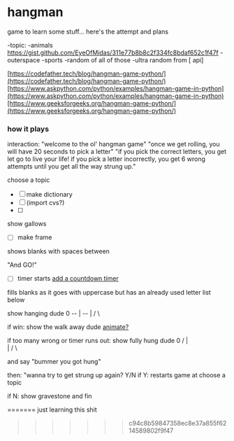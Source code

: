 # hangman

game to learn some stuff... here's the attempt and plans


-topic:
	-animals https://gist.github.com/EyeOfMidas/311e77b8b8c2f334fc8bdaf652c1f47f
	-outerspace
	-sports
	-random of all of those 
	-ultra random from [ api]

[https://codefather.tech/blog/hangman-game-python/](https://codefather.tech/blog/hangman-game-python/)[https://www.askpython.com/python/examples/hangman-game-in-python](https://www.askpython.com/python/examples/hangman-game-in-python)[https://www.geeksforgeeks.org/hangman-game-python/](https://www.geeksforgeeks.org/hangman-game-python/)



### how it plays
interaction:
"welcome to the ol' hangman game"
"once we get rolling, you will have 20 seconds to pick a letter"
"if you pick the correct letters, you get let go to live your life!
if you pick a letter incorrectly, you get 6 wrong attempts until you get all the way strung up."

choose a topic
- [ ] make dictionary
- [ ] (import cvs?)
- [ ] 

show gallows
- [ ] make frame

shows blanks with spaces between

"And GO!"
- [ ] timer starts [add a countdown timer](https://www.geeksforgeeks.org/how-to-create-a-countdown-timer-using-python/)

fills blanks as it goes with uppercase
but has an already used letter list below

show hanging dude
    0
-- | --
     |
   /   \

if win:
show the walk away dude [animate?](https://codereview.stackexchange.com/questions/21462/python-terminal-animation)

if too many wrong or timer runs out:
show fully hung dude 
  0
/ | \
  |
/  \

and say "bummer you got hung" 

then: 
"wanna try to get strung up again? Y/N
if Y:
restarts game at choose a topic

if N:
show gravestone and fin









=======
just learning this shit
>>>>>>> c94c8b59847358ec8e37a855f6214589802f9f47
